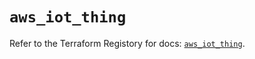 # `aws_iot_thing`

Refer to the Terraform Registory for docs: [`aws_iot_thing`](https://registry.terraform.io/providers/hashicorp/aws/5.12.0/docs/resources/iot_thing).
